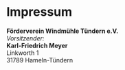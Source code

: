 # Impressum

**Förderverein Windmühle Tündern e.V.**  
_Vorsitzender:_  
**Karl-Friedrich Meyer**  
Linkworth 1  
31789 Hameln-Tündern

